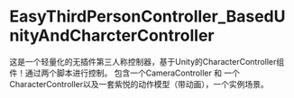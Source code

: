# EasyThirdPersonController_BasedUnityAndCharcterController
这是一个轻量化的无插件第三人称控制器，基于Unity的CharacterController组件！通过两个脚本进行控制。
包含一个CameraController 和 一个CharacterController以及一套紫悦的动作模型（带动画），一个实例场景。 
